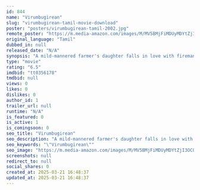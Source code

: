 ```yaml
---
id: 844
name: "Virumbugirean"
slug: "virumbugirean-tamil-movie-download"
poster: "posters/virumbugirean-tamil-2002.jpg"
remote_poster: "https://m.media-amazon.com/images/M/MV5BMjFiMDUyMDYtZjI3OC00ZGE5LWJjN2EtOWVhYTlmY2NmODM3XkEyXkFqcGdeQXVyOTA3MTM0MTM@._V1_SX300.jpg"
original_language: "Tamil"
dubbed_in: null
released_date: "N/A"
synopsis: "A mild-mannered farmer's daughter falls in love with fireman from the neighbouring town, causing uproar among the villagers."
type: "movie"
rating: "6.5"
imdbid: "tt0356178"
tmdbid: null
views: 0
likes: 0
dislikes: 0
author_id: 1
trailer_url: null
runtime: "N/A"
is_featured: 0
is_active: 1
is_comingsoon: 0
seo_title: "Virumbugirean"
seo_description: "A mild-mannered farmer's daughter falls in love with fireman from the neighbouring town, causing uproar among the villagers."
seo_keywords: "\"Virumbugirean\""
seo_image: "https://m.media-amazon.com/images/M/MV5BMjFiMDUyMDYtZjI3OC00ZGE5LWJjN2EtOWVhYTlmY2NmODM3XkEyXkFqcGdeQXVyOTA3MTM0MTM@._V1_SX300.jpg"
screenshots: null
redirect_to: null
social_shares: 0
created_at: 2025-03-21 16:48:37
updated_at: 2025-03-21 16:48:37
---
```


